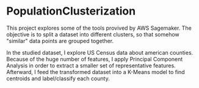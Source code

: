 # PopulationClusterization

This project explores some of the tools provived by AWS Sagemaker.
The objective is to split a dataset into different clusters, so that somehow "similar" data points are grouped together.

In the studied dataset, I explore US Census data about american counties. Because of the huge number of features, I apply Principal Component Analysis in order to extract a smaller set of representative features. Afterward, I feed the transformed dataset into a K-Means model to find centroids and label/classify each county.
